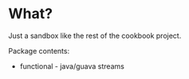 # What?

Just a sandbox like the rest of the cookbook project. 

Package contents:
* functional - java/guava streams